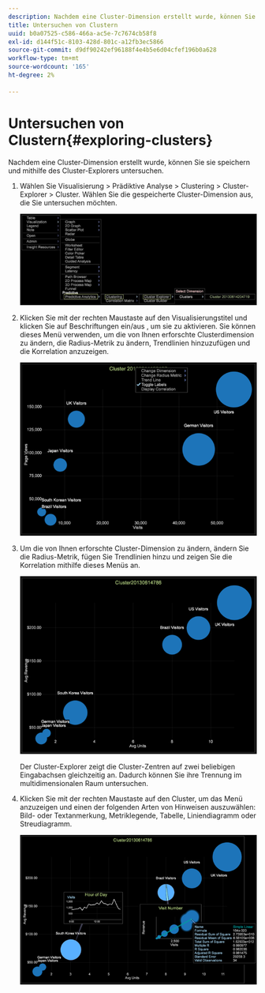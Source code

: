 ```yaml
---
description: Nachdem eine Cluster-Dimension erstellt wurde, können Sie sie speichern und mithilfe des Cluster-Explorers untersuchen.
title: Untersuchen von Clustern
uuid: b0a07525-c586-466a-ac5e-7c7674cb58f8
exl-id: d144f51c-8103-428d-801c-a12fb3ec5866
source-git-commit: d9df90242ef96188f4e4b5e6d04cfef196b0a628
workflow-type: tm+mt
source-wordcount: '165'
ht-degree: 2%

---
```


# Untersuchen von Clustern{#exploring-clusters}

Nachdem eine Cluster-Dimension erstellt wurde, können Sie sie speichern und mithilfe des Cluster-Explorers untersuchen.

1. Wählen Sie Visualisierung > Prädiktive Analyse > Clustering > Cluster-Explorer > Cluster. Wählen Sie die gespeicherte Cluster-Dimension aus, die Sie untersuchen möchten.

   ![](assets/explore_clusters_1.png)

1. Klicken Sie mit der rechten Maustaste auf den Visualisierungstitel und klicken Sie auf Beschriftungen ein/aus , um sie zu aktivieren. Sie können dieses Menü verwenden, um die von Ihnen erforschte Clusterdimension zu ändern, die Radius-Metrik zu ändern, Trendlinien hinzuzufügen und die Korrelation anzuzeigen.

   ![](assets/explore_clusters_2.png)

1. Um die von Ihnen erforschte Cluster-Dimension zu ändern, ändern Sie die Radius-Metrik, fügen Sie Trendlinien hinzu und zeigen Sie die Korrelation mithilfe dieses Menüs an.

   ![](assets/explore_clusters_3.png)

   Der Cluster-Explorer zeigt die Cluster-Zentren auf zwei beliebigen Eingabachsen gleichzeitig an. Dadurch können Sie ihre Trennung im multidimensionalen Raum untersuchen.

1. Klicken Sie mit der rechten Maustaste auf den Cluster, um das Menü anzuzeigen und einen der folgenden Arten von Hinweisen auszuwählen: Bild- oder Textanmerkung, Metriklegende, Tabelle, Liniendiagramm oder Streudiagramm.

   ![](assets/explore_clusters_4.png)
